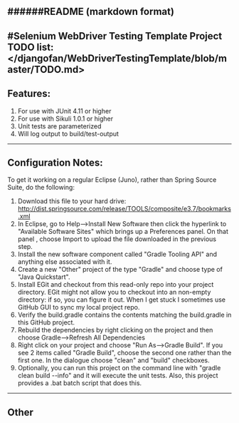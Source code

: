 ######README (markdown format)
------------------------------------
#Selenium WebDriver Testing Template
Project TODO list: 
</djangofan/WebDriverTestingTemplate/blob/master/TODO.md>
------------------------------------
## Features:
1. For use with JUnit 4.11 or higher
2. For use with Sikuli 1.0.1 or higher
3. Unit tests are parameterized
4. Will log output to build/test-output 

------------------------------------
## Configuration Notes:

To get it working on a regular Eclipse (Juno), rather than Spring Source Suite, do the following: 
 
1. Download this file to your hard drive: 
http://dist.springsource.com/release/TOOLS/composite/e3.7/bookmarks.xml 
2. In Eclipse, go to Help-->Install New Software then click the hyperlink to "Available Software Sites" which brings up a Preferences panel. On that panel , choose Import to upload the file downloaded in the previous step. 
3. Install the new software component called "Gradle Tooling API" and anything else associated with it. 
4. Create a new "Other" project of the type "Gradle" and choose type of "Java Quickstart".
5. Install EGit and checkout from this read-only repo into your project directory.  EGit might not allow you to checkout into an non-empty directory: if so, you can figure it out.   When I get stuck I sometimes use GitHub GUI to sync my local project repo.  
5. Verify the build.gradle contains the contents matching the build.gradle in this GitHub project. 
6. Rebuild the dependencies by right clicking on the project and then choose Gradle-->Refresh All Dependencies
7. Right click on your project and choose "Run As-->Gradle Build".  If you see 2 items called "Gradle Build", choose the second one rather than the first one.  In the dialogue choose "clean" and "build" checkboxes.
8. Optionally, you can run this project on the command line with "gradle clean build --info" and it will execute the unit tests.  Also, this project provides a .bat batch script that does this.

 
------------------------------------
## Other

